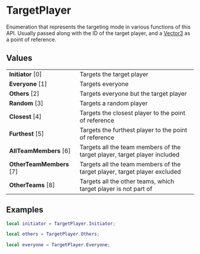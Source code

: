 # TargetPlayer

Enumeration that represents the targeting mode in various functions of this API. Usually passed along with the ID of the target player, and a [Vector3](Vector3.md) as a point of reference.

## Values
| | |
| -------- | ------- |
| <b>Initiator</b> [0]  | Targets the target player|
| <b>Everyone</b> [1]  | Targets everyone |
| <b>Others</b> [2]  | Targets everyone but the target player |
| <b>Random</b> [3]  | Targets a random player |
| <b>Closest</b> [4]  | Targets the closest player to the point of reference |
| <b>Furthest</b> [5]  | Targets the furthest player to the point of reference |
| <b>AllTeamMembers</b> [6]  | Targets all the team members of the target player, target player included |
| <b>OtherTeamMembers</b> [7]  | Targets all the team members of the target player, target player excluded |
| <b>OtherTeams</b> [8]  | Targets all the other teams, which target player is not part of |

## Examples
```lua
local initiator = TargetPlayer.Initiator;

local others = TargetPlayer.Others;

local everyone = TargetPlayer.Everyone;
```